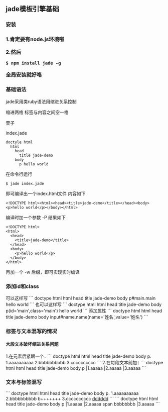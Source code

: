 <h2>jade模板引擎基础</h2>
<h3>安装<h3>
1.肯定要有node.js环境啦

2.然后
```
$ npm install jade -g
```
全局安装就好咯

<h3>基础语法</h3>

jade采用类ruby语法用缩进关系控制

缩进两格  标签与内容之间空一格

栗子

index.jade
```
doctyle html
  html
    head
      title jade-demo
    body
      p hello world
```
在命令行运行

```
$ jade index.jade
```
即可编译出一个index.html文件
内容如下
```
<!DOCTYPE html><html><head><title>jade-demo</title></head><body><p>hello world</p></body></html>
```
编译时加一个参数 -P  结果如下
```
<!DOCTYPE html>
<html>
  <head>
    <title>jade-demo</title>
  </head>
  <body>
    <p>hello world</p>
  </body>
</html>
```
再加一个 -w 后缀，即可实现实时编译

<h3>添加id和class</h3>
可以这样写
```
doctype html
html
  head
    title jade-demo
  body
    p#main.main hello world
```
也可以这样写
```
doctype html
html
  head
    title jade-demo
  body
    p(id='main',class='main') hello world
```
添加属性
```
doctype html
html
  head
    title jade-demo
  body
    input#name.name(name='姓名',value='姓名')
```
<h3>标签与文本混写的情况</h3>
<h4>大段文本破坏缩进关系问题</h4>
1.在元素后紧跟一个<code>.</code>
```
doctype html
html
  head
    title jade-demo
  body
    p.
      1.aaaaaaaaaa
      2.bbbbbbbbbb 
      3.cccccccccc
```
2.在每段文本前加<code>|</code>
```
doctype html
html
  head
    title jade-demo
  body
    p
      |1.aaaaa
      |2.aaaaa
      |3.aaaaa
```
<h3>文本与标签混写</h3>
```
doctype html
html
  head
    title jade-demo
  body
    p.
      1.aaaaaaaaaa
      2.bbbbbbbbbb 
      <span>b+++++++</span>
      3.cccccccccc
      <a href="index.html">dddddd</a>
```
```
doctype html
html
  head
    title jade-demo
  body
    p
      |1.aaaaa
      |2.aaaaa
      span bbbbbbbb
      |3.aaaaa
```
























